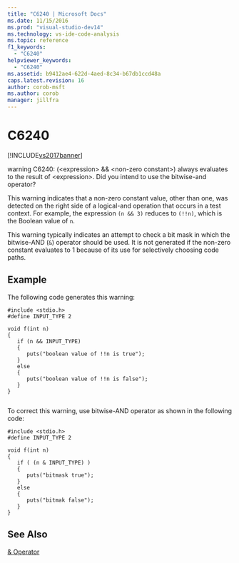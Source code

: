 ```yaml
---
title: "C6240 | Microsoft Docs"
ms.date: 11/15/2016
ms.prod: "visual-studio-dev14"
ms.technology: vs-ide-code-analysis
ms.topic: reference
f1_keywords: 
  - "C6240"
helpviewer_keywords: 
  - "C6240"
ms.assetid: b9412ae4-622d-4aed-8c34-b67db1ccd48a
caps.latest.revision: 16
author: corob-msft
ms.author: corob
manager: jillfra
---
```

# C6240
[!INCLUDE[vs2017banner](../includes/vs2017banner.md)]

warning C6240: (\<expression> && \<non-zero constant>) always evaluates to the result of \<expression>. Did you intend to use the bitwise-and operator?  
  
 This warning indicates that a non-zero constant value, other than one, was detected on the right side of a logical-and operation that occurs in a test context. For example, the  expression `(n && 3)` reduces to `(!!n)`, which is the Boolean value of `n`.  
  
 This warning typically indicates an attempt to check a bit mask in which the bitwise-AND (`&`) operator should be used. It is not generated if the non-zero constant evaluates to 1 because of its use for selectively choosing code paths.  
  
## Example  
 The following code generates this warning:  
  
```  
#include <stdio.h>  
#define INPUT_TYPE 2  
  
void f(int n)  
{  
   if (n && INPUT_TYPE)   
   {  
      puts("boolean value of !!n is true");  
   }  
   else  
   {  
      puts("boolean value of !!n is false");  
   }  
}  
  
```  
  
 To correct this warning, use bitwise-AND operator as shown in the following code:  
  
```  
#include <stdio.h>  
#define INPUT_TYPE 2  
  
void f(int n)  
{  
   if ( (n & INPUT_TYPE) )  
   {  
      puts("bitmask true");  
   }  
   else  
   {  
      puts("bitmak false");  
   }  
}  
```  
  
## See Also  
 [& Operator](https://msdn.microsoft.com/library/afa346d5-90ec-4b1f-a2c8-3881f018741d)
